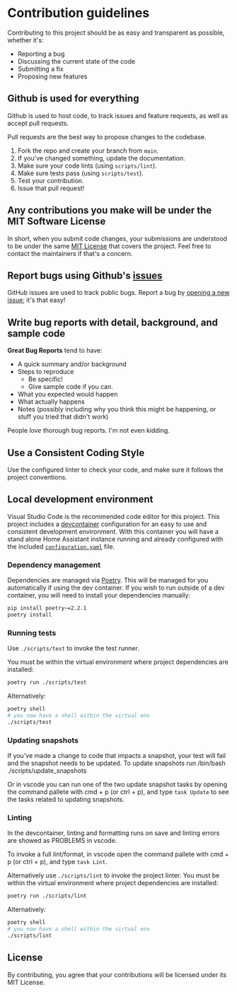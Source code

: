 # Contribution guidelines

Contributing to this project should be as easy and transparent as possible, whether it's:

- Reporting a bug
- Discussing the current state of the code
- Submitting a fix
- Proposing new features

## Github is used for everything

Github is used to host code, to track issues and feature requests, as well as accept pull requests.

Pull requests are the best way to propose changes to the codebase.

1. Fork the repo and create your branch from `main`.
2. If you've changed something, update the documentation.
3. Make sure your code lints (using `scripts/lint`).
4. Make sure tests pass (using `scripts/test`).
5. Test your contribution.
6. Issue that pull request!

## Any contributions you make will be under the MIT Software License

In short, when you submit code changes, your submissions are understood to be under the same [MIT License](http://choosealicense.com/licenses/mit/) that covers the project. Feel free to contact the maintainers if that's a concern.

## Report bugs using Github's [issues](../../issues)

GitHub issues are used to track public bugs.
Report a bug by [opening a new issue](../../issues/new/choose); it's that easy!

## Write bug reports with detail, background, and sample code

**Great Bug Reports** tend to have:

- A quick summary and/or background
- Steps to reproduce
  - Be specific!
  - Give sample code if you can.
- What you expected would happen
- What actually happens
- Notes (possibly including why you think this might be happening, or stuff you tried that didn't work)

People _love_ thorough bug reports. I'm not even kidding.

## Use a Consistent Coding Style

Use the configured linter to check your code, and make sure it follows the project conventions.

## Local development environment

Visual Studio Code is the recommended code editor for this project.
This project includes a [devcontainer](./.devcontainer) configuration for an easy to use and consistent development environment. With this container you will have a stand alone Home Assistant instance running and already configured with the included [`configuration.yaml`](./config/configuration.yaml) file.

### Dependency management

Dependencies are managed via [Poetry](https://python-poetry.org). This will be managed for you automatically if using the dev container. If you wish to run outside of a dev container, you will need to install your dependencies manually:

```sh
pip install poetry~=2.2.1
poetry install
```

### Running tests

Use `./scripts/test` to invoke the test runner.

You must be within the virtual environment where project dependencies are installed:

```sh
poetry run ./scripts/test
```

Alternatively:

```sh
poetry shell
# you now have a shell within the virtual env
./scripts/test
```

### Updating snapshots

If you've made a change to code that impacts a snapshot, your test will fail and the snapshot needs to be updated. To update snapshots run /bin/bash ./scripts/update_snapshots

Or in vscode you can run one of the two update snapshot tasks by opening the command pallete with cmd + p (or ctrl + p), and type `task Update` to see the tasks related to updating snapshots.

### Linting

In the devcontainer, linting and formatting runs on save and linting errors are showed as PROBLEMS in vscode.

To invoke a full lint/format, in vscode open the command pallete with cmd + p (or ctrl + p), and type `task Lint`.

Alternatively use `./scripts/lint` to invoke the project linter. You must be within the virtual environment where project dependencies are installed:

```sh
poetry run ./scripts/lint
```

Alternatively:

```sh
poetry shell
# you now have a shell within the virtual env
./scripts/lint
```

## License

By contributing, you agree that your contributions will be licensed under its MIT License.
